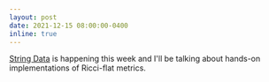 ```yaml
---
layout: post
date: 2021-12-15 08:00:00-0400
inline: true
---
```


[String Data](https://indico.cern.ch/event/1065458/) is happening this week and I'll be talking about hands-on implementations of Ricci-flat metrics.
